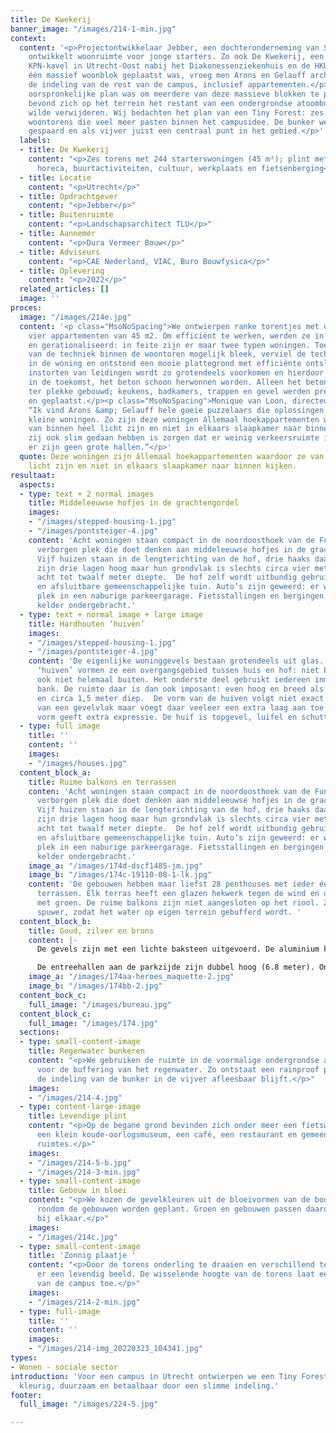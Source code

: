 ```yaml
---
title: De Kwekerij
banner_image: "/images/214-1-min.jpg"
context:
  content: '<p>Projectontwikkelaar Jebber, een dochteronderneming van Stichting Studentenhuisvesting,
    ontwikkelt woonruimte voor jonge starters. Zo ook De Kwekerij, een voormalige
    KPN-kavel in Utrecht-Oost nabij het Diakonessenziekenhuis en de HKU. Nadat al
    één massief woonblok geplaatst was, vroeg men Arons en Gelauff architecten voor
    de indeling van de rest van de campus, inclusief appartementen.</p><p class="MsoNoSpacing">Het
    oorspronkelijke plan was om meerdere van deze massieve blokken te plaatsen. Ook
    bevond zich op het terrein het restant van een ondergrondse atoombunker, die men
    wilde verwijderen. Wij bedachten het plan van een Tiny Forest: zes kleurige, slanke
    woontorens die veel meer pasten binnen het campusidee. De bunker werd in dat plan
    gespaard en als vijver juist een centraal punt in het gebied.</p>'
  labels:
  - title: De Kwekerij
    content: "<p>Zes torens met 244 starterswoningen (45 m²); plint met kantoorruimte,
      horeca, buurtactiviteiten, cultuur, werkplaats en fietsenberging</p>"
  - title: Locatie
    content: "<p>Utrecht</p>"
  - title: Opdrachtgever
    content: "<p>Jebber</p>"
  - title: Buitenruimte
    content: "<p>Landschapsarchitect TLU</p>"
  - title: Aannemer
    content: "<p>Dura Vermeer Bouw</p>"
  - title: Adviseurs
    content: "<p>CAE Nederland, VIAC, Buro Bouwfysica</p>"
  - title: Oplevering
    content: "<p>2022</p>"
  related_articles: []
  image: ''
proces:
  image: "/images/214e.jpg"
  content: '<p class="MsoNoSpacing">We ontwierpen ranke torentjes met op elke verdieping
    vier appartementen van 45 m2. Om efficiënt te werken, werden ze in hoge mate gestandaardiseerd
    en gerationaliseerd: in feite zijn er maar twee typen woningen. Toen het centraliseren
    van de techniek binnen de woontoren mogelijk bleek, verviel de technische ruimte
    in de woning en ontstond een mooie plattegrond met efficiënte ontsluiting. Het
    instorten van leidingen wordt zo grotendeels voorkomen en hierdoor kan bij sloop
    in de toekomst, het beton schoon herwonnen worden. Alleen het betonskelet werd
    ter plekke gebouwd; keukens, badkamers, trappen en gevel werden prefab aangevoerd
    en geplaatst.</p><p class="MsoNoSpacing">Monique van Loon, directeur van Jebber:
    “Ik vind Arons &amp; Gelauff hele goeie puzzelaars die oplossingen vinden voor
    kleine woningen. Zo zijn deze woningen állemaal hoekappartementen waardoor ze
    van binnen heel licht zijn en niet in elkaars slaapkamer naar binnen kijken. Wat
    zij ook slim gedaan hebben is zorgen dat er weinig verkeersruimte is in de gebouwen,
    er zijn geen grote hallen.”</p>'
  quote: Deze woningen zijn állemaal hoekappartementen waardoor ze van binnen heel
    licht zijn en niet in elkaars slaapkamer naar binnen kijken.
resultaat:
  aspects:
  - type: text + 2 normal images
    title: Middeleeuwse hofjes in de grachtengordel
    images:
    - "/images/stepped-housing-1.jpg"
    - "/images/pontsteiger-4.jpg"
    content: 'Acht woningen staan compact in de noordoosthoek van de Funenhof: een
      verborgen plek die doet denken aan middeleeuwse hofjes in de grachtengordel.
      Vijf huizen staan in de lengterichting van de hof, drie haaks daarop. Alle woningen
      zijn drie lagen hoog maar hun grondvlak is slechts circa vier meter breed, bij
      acht tot twaalf meter diepte.  De hof zelf wordt uitbundig gebruikt, als veilige
      en afsluitbare gemeenschappelijke tuin. Auto’s zijn geweerd: er was voldoende
      plek in een naburige parkeergarage. Fietsstallingen en bergingen zijn in een
      kelder ondergebracht.'
  - type: text + normal image + large image
    title: Hardhouten ‘huiven’
    images:
    - "/images/stepped-housing-1.jpg"
    - "/images/pontsteiger-4.jpg"
    content: 'De eigenlijke woninggevels bestaan grotendeels uit glas. De hardhouten
      ‘huiven’ vormen ze een overgangsgebied tussen huis en hof: niet binnen maar
      ook niet helemaal buiten. Het onderste deel gebruikt iedereen inmiddels als
      bank. De ruimte daar is dan ook imposant: even hoog en breed als de huizen,
      en circa 1,5 meter diep.  De vorm van de huiven volgt niet exact de contouren
      van een gevelvlak maar voegt daar veeleer een extra laag aan toe. Die eigen
      vorm geeft extra expressie. De huif is topgevel, luifel en schutting ineen.'
  - type: full image
    title: ''
    content: ''
    images:
    - "/images/houses.jpg"
  content_block_a:
    title: Ruime balkons en terrassen
    conten: 'Acht woningen staan compact in de noordoosthoek van de Funenhof: een
      verborgen plek die doet denken aan middeleeuwse hofjes in de grachtengordel.
      Vijf huizen staan in de lengterichting van de hof, drie haaks daarop. Alle woningen
      zijn drie lagen hoog maar hun grondvlak is slechts circa vier meter breed, bij
      acht tot twaalf meter diepte.  De hof zelf wordt uitbundig gebruikt, als veilige
      en afsluitbare gemeenschappelijke tuin. Auto’s zijn geweerd: er was voldoende
      plek in een naburige parkeergarage. Fietsstallingen en bergingen zijn in een
      kelder ondergebracht.'
    image_a: "/images/174d-dscf1485-jm.jpg"
    image_b: "/images/174c-19110-08-1-lk.jpg"
    content: 'De gebouwen hebben maar liefst 28 penthouses met ieder één of meerdere
      terrassen. Elk terras heeft een glazen hekwerk tegen de wind en daarbuiten bakken
      met groen. De ruime balkons zijn niet aangesloten op het riool. Ze hebben een
      spuwer, zodat het water op eigen terrein gebufferd wordt. '
  content_block_b:
    title: Goud, zilver en brons
    content: |-
      De gevels zijn met een lichte baksteen uitgevoerd. De aluminium kozijnen zijn aan één zijde voorzien van een strook koper, brons of zink, wat de gebouwen verschillende kleuraccenten geeft. De referentie naar het goud, zilver en brons van sporthelden was een gelukkig toeval.

      De entreehallen aan de parkzijde zijn dubbel hoog (6.8 meter). Onder de gebouwen bevindt zich een grote parkeerkelder voor 112 auto’s, maar ook voor 640 fietsen.
    image_a: "/images/174aa-heroes_maquette-2.jpg"
    image_b: "/images/174bb-2.jpg"
  content_bock_c:
    full_image: "/images/bureau.jpg"
  content_block_c:
    full_image: "/images/174.jpg"
  sections:
  - type: small-content-image
    title: Regenwater bunkeren
    content: "<p>We gebruiken de ruimte in de voormalige ondergrondse atoombunker
      voor de buffering van het regenwater. Zo ontstaat een rainproof project, waarbij
      de indeling van de bunker in de vijver afleesbaar blijft.</p>"
    images:
    - "/images/214-4.jpg"
  - type: content-large-image
    title: Levendige plint
    content: "<p>Op de begane grond bevinden zich onder meer een fietswerkplaats,
      een klein koude-oorlogsmuseum, een café, een restaurant en gemeenschappelijke
      ruimtes.</p>"
    images:
    - "/images/214-5-b.jpg"
    - "/images/214-3-min.jpg"
  - type: small-content-image
    title: Gebouw in bloei
    content: "<p>We kozen de gevelkleuren uit de bloeivormen van de boomsoorten die
      rondom de gebouwen worden geplant. Groen en gebouwen passen daardoor perfect
      bij elkaar.</p>"
    images:
    - "/images/214c.jpg"
  - type: small-content-image
    title: 'Zonnig plaatje '
    content: "<p>Door de torens onderling te draaien en verschillend te kleuren ontstaat
      er een levendig beeld. De wisselende hoogte van de torens laat een goede bezonning
      van de campus toe.</p>"
    images:
    - "/images/214-2-min.jpg"
  - type: full-image
    title: ''
    content: ''
    images:
    - "/images/214-img_20220323_104341.jpg"
types:
- Wonen - sociale sector
introduction: 'Voor een campus in Utrecht ontwierpen we een Tiny Forest vol starterswoningen:
  kleurig, duurzaam en betaalbaar door een slimme indeling.'
footer:
  full_image: "/images/224-5.jpg"

---
```

